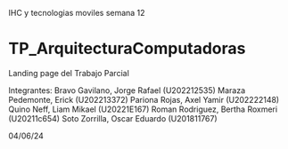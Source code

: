 IHC y tecnologias moviles semana 12

# TP_ArquitecturaComputadoras


Landing page del Trabajo Parcial

Integrantes:
Bravo Gavilano, Jorge Rafael (U202212535)
Maraza Pedemonte, Erick (U202213372)
Pariona Rojas, Axel Yamir (U202222148)
Quino Neff, Liam Mikael (U20221E167)
Roman Rodriguez, Bertha Roxmeri (U20211c654)
Soto Zorrilla, Oscar Eduardo (U201811767)

04/06/24
